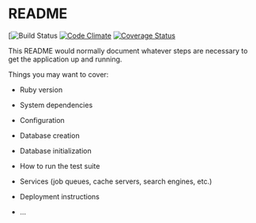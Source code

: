 # README

[![Build Status](https://codeship.com/projects/67f5ca00-32ff-0136-6fb9-0e05c0ab05bf/status?branch=master)
[![Code Climate](https://codeclimate.com/github/sfrunza/sweet-cake-app/badges/gpa.svg)](https://codeclimate.com/github/sfrunza/sweet-cake-app)
[![Coverage Status](https://coveralls.io/repos/github/sfrunza/sweet-cake-app/badge.svg?branch=master)](https://coveralls.io/github/sfrunza/sweet-cake-app?branch=master)


This README would normally document whatever steps are necessary to get the
application up and running.

Things you may want to cover:

* Ruby version

* System dependencies

* Configuration

* Database creation

* Database initialization

* How to run the test suite

* Services (job queues, cache servers, search engines, etc.)

* Deployment instructions

* ...
